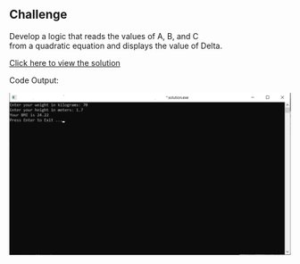 ## Challenge

Develop a logic that reads the values of A, B, and C <br>
from a quadratic equation and displays the value of Delta.

[Click here to view the solution](https://github.com/davi-p-oliveira-11/CCodeChallengeLab/blob/main/Challenges/DeltaCalculator/solution.c)

Code Output:

![Output](https://github.com/davi-p-oliveira-11/CCodeChallengeLab/blob/main/Challenges/SimpleBMI/screenshot.png)
